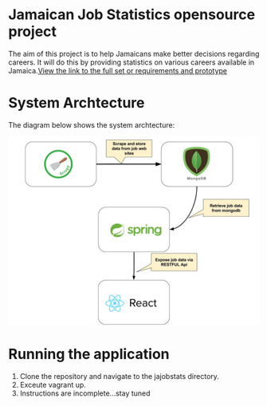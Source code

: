 # Jamaican Job Statistics opensource project

The aim of this project is to help Jamaicans make better decisions regarding careers. It will do this by providing statistics on various careers available in Jamaica.[View the link to the full set or requirements and prototype](https://docs.google.com/document/d/1NpSJScPBNkyLHFBY0bRpqz4gKRVSQidZRi5wh72EuSA/edit?usp=sharing)

# System Archtecture

The diagram below shows the system archtecture:

![alt text](https://github.com/denisdbell/jajobstats/blob/master/System_Architecture.jpg)

# Running the application

1. Clone the repository and navigate to the jajobstats directory.
2. Exceute vagrant up.
3. Instructions are incomplete...stay tuned

